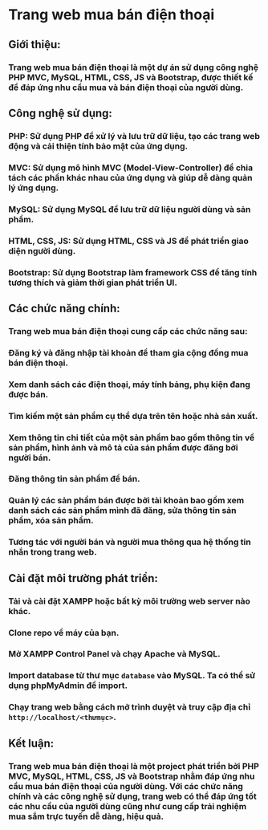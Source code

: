 # Trang web mua bán điện thoại

## Giới thiệu:

### Trang web mua bán điện thoại là một dự án sử dụng công nghệ PHP MVC, MySQL, HTML, CSS, JS và Bootstrap, được thiết kế để đáp ứng nhu cầu mua và bán điện thoại của người dùng.

## Công nghệ sử dụng:

### PHP: Sử dụng PHP để xử lý và lưu trữ dữ liệu, tạo các trang web động và cải thiện tính bảo mật của ứng dụng.

### MVC: Sử dụng mô hình MVC (Model-View-Controller) để chia tách các phần khác nhau của ứng dụng và giúp dễ dàng quản lý ứng dụng.

### MySQL: Sử dụng MySQL để lưu trữ dữ liệu người dùng và sản phẩm.

### HTML, CSS, JS: Sử dụng HTML, CSS và JS để phát triển giao diện người dùng.

### Bootstrap: Sử dụng Bootstrap làm framework CSS để tăng tính tương thích và giảm thời gian phát triển UI.

## Các chức năng chính:

### Trang web mua bán điện thoại cung cấp các chức năng sau:

### Đăng ký và đăng nhập tài khoản để tham gia cộng đồng mua bán điện thoại.

### Xem danh sách các điện thoại, máy tính bảng, phụ kiện đang được bán.

### Tìm kiếm một sản phẩm cụ thể dựa trên tên hoặc nhà sản xuất.

### Xem thông tin chi tiết của một sản phẩm bao gồm thông tin về sản phẩm, hình ảnh và mô tả của sản phẩm được đăng bởi người bán.

### Đăng thông tin sản phẩm để bán.

### Quản lý các sản phẩm bán được bởi tài khoản bao gồm xem danh sách các sản phẩm mình đã đăng, sửa thông tin sản phẩm, xóa sản phẩm.

### Tương tác với người bán và người mua thông qua hệ thống tin nhắn trong trang web.

## Cài đặt môi trường phát triển:

### Tải và cài đặt XAMPP hoặc bất kỳ môi trường web server nào khác.

### Clone repo về máy của bạn.

### Mở XAMPP Control Panel và chạy Apache và MySQL.

### Import database từ thư mục `database` vào MySQL. Ta có thể sử dụng phpMyAdmin để import.

### Chạy trang web bằng cách mở trình duyệt và truy cập địa chỉ `http://localhost/<thưmục>`.

## Kết luận: 

### Trang web mua bán điện thoại là một project phát triển bởi PHP MVC, MySQL, HTML, CSS, JS và Bootstrap nhằm đáp ứng nhu cầu mua bán điện thoại của người dùng. Với các chức năng chính và các công nghệ sử dụng, trang web có thể đáp ứng tốt các nhu cầu của người dùng cũng như cung cấp trải nghiệm mua sắm trực tuyến dễ dàng, hiệu quả.
